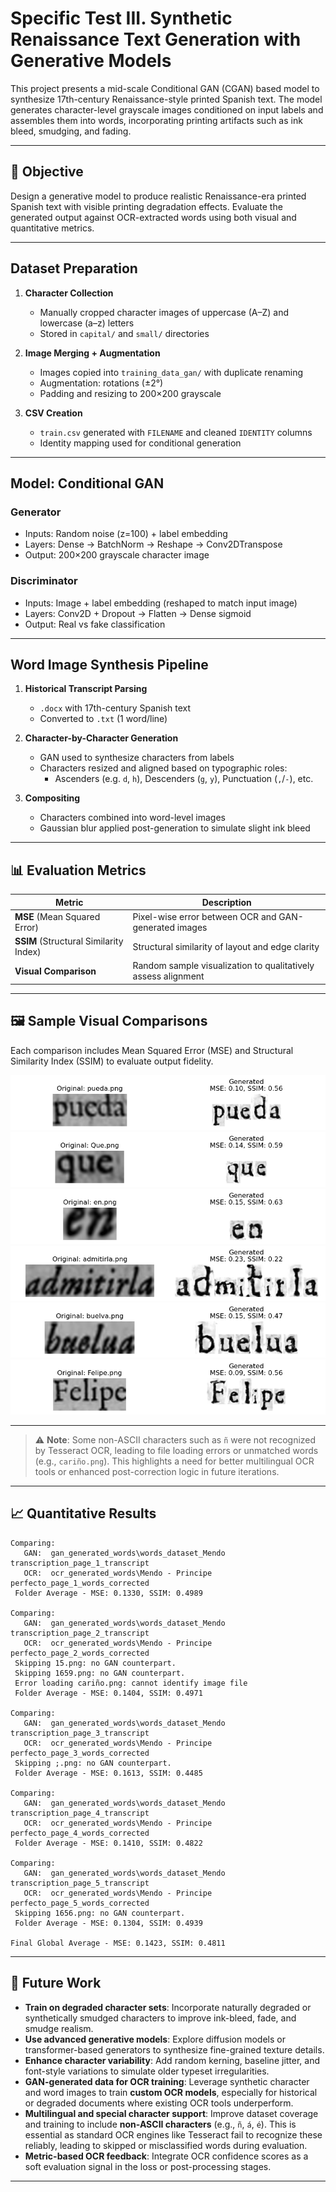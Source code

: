 
# Specific Test III. Synthetic Renaissance Text Generation with Generative Models

This project presents a mid-scale Conditional GAN (CGAN) based model to synthesize 17th-century Renaissance-style printed Spanish text. The model generates character-level grayscale images conditioned on input labels and assembles them into words, incorporating printing artifacts such as ink bleed, smudging, and fading.

---

## 🎯 Objective

Design a generative model to produce realistic Renaissance-era printed Spanish text with visible printing degradation effects. Evaluate the generated output against OCR-extracted words using both visual and quantitative metrics.

---

##  Dataset Preparation

1. **Character Collection**  
   - Manually cropped character images of uppercase (A–Z) and lowercase (a–z) letters  
   - Stored in `capital/` and `small/` directories

2. **Image Merging + Augmentation**  
   - Images copied into `training_data_gan/` with duplicate renaming  
   - Augmentation: rotations (±2°)  
   - Padding and resizing to 200×200 grayscale

3. **CSV Creation**  
   - `train.csv` generated with `FILENAME` and cleaned `IDENTITY` columns  
   - Identity mapping used for conditional generation

---

##  Model: Conditional GAN

### Generator
- Inputs: Random noise (z=100) + label embedding  
- Layers: Dense → BatchNorm → Reshape → Conv2DTranspose  
- Output: 200×200 grayscale character image

### Discriminator
- Inputs: Image + label embedding (reshaped to match input image)  
- Layers: Conv2D + Dropout → Flatten → Dense sigmoid  
- Output: Real vs fake classification

---

## Word Image Synthesis Pipeline

1. **Historical Transcript Parsing**  
   - `.docx` with 17th-century Spanish text  
   - Converted to `.txt` (1 word/line)

2. **Character-by-Character Generation**  
   - GAN used to synthesize characters from labels  
   - Characters resized and aligned based on typographic roles:
     - Ascenders (e.g. `d`, `h`), Descenders (`g`, `y`), Punctuation (`,`/`-`), etc.

3. **Compositing**  
   - Characters combined into word-level images  
   - Gaussian blur applied post-generation to simulate slight ink bleed

---

## 📊 Evaluation Metrics

| Metric | Description |
|--------|-------------|
| **MSE** (Mean Squared Error) | Pixel-wise error between OCR and GAN-generated images |
| **SSIM** (Structural Similarity Index) | Structural similarity of layout and edge clarity |
| **Visual Comparison** | Random sample visualization to qualitatively assess alignment |

---

## 🖼️ Sample Visual Comparisons

Each comparison includes Mean Squared Error (MSE) and Structural Similarity Index (SSIM) to evaluate output fidelity.

![pueda.png](c1.png)
![que.png](c2.png)
![en.png](c3.png)
![admitirla.png](c4.png)
![buelva.png](c5.png)
![Felipe.png](c6.png)

---

> ⚠️ **Note**: Some non-ASCII characters such as `ñ` were not recognized by Tesseract OCR, leading to file loading errors or unmatched words (e.g., `cariño.png`). This highlights a need for better multilingual OCR tools or enhanced post-correction logic in future iterations.

---

## 📈 Quantitative Results

```
Comparing:
   GAN:  gan_generated_words\words_dataset_Mendo transcription_page_1_transcript
   OCR:  ocr_generated_words\Mendo - Principe perfecto_page_1_words_corrected
 Folder Average - MSE: 0.1330, SSIM: 0.4989

Comparing:
   GAN:  gan_generated_words\words_dataset_Mendo transcription_page_2_transcript
   OCR:  ocr_generated_words\Mendo - Principe perfecto_page_2_words_corrected
 Skipping 15.png: no GAN counterpart.
 Skipping 1659.png: no GAN counterpart.
 Error loading cariño.png: cannot identify image file
 Folder Average - MSE: 0.1404, SSIM: 0.4971

Comparing:
   GAN:  gan_generated_words\words_dataset_Mendo transcription_page_3_transcript
   OCR:  ocr_generated_words\Mendo - Principe perfecto_page_3_words_corrected
 Skipping ;.png: no GAN counterpart.
 Folder Average - MSE: 0.1613, SSIM: 0.4485

Comparing:
   GAN:  gan_generated_words\words_dataset_Mendo transcription_page_4_transcript
   OCR:  ocr_generated_words\Mendo - Principe perfecto_page_4_words_corrected
 Folder Average - MSE: 0.1410, SSIM: 0.4822

Comparing:
   GAN:  gan_generated_words\words_dataset_Mendo transcription_page_5_transcript
   OCR:  ocr_generated_words\Mendo - Principe perfecto_page_5_words_corrected
 Skipping 1656.png: no GAN counterpart.
 Folder Average - MSE: 0.1304, SSIM: 0.4939

Final Global Average - MSE: 0.1423, SSIM: 0.4811
```

---

## 🚀 Future Work

- **Train on degraded character sets**: Incorporate naturally degraded or synthetically smudged characters to improve ink-bleed, fade, and smudge realism.
- **Use advanced generative models**: Explore diffusion models or transformer-based generators to synthesize fine-grained texture details.
- **Enhance character variability**: Add random kerning, baseline jitter, and font-style variations to simulate older typeset irregularities.
- **GAN-generated data for OCR training**: Leverage synthetic character and word images to train **custom OCR models**, especially for historical or degraded documents where existing OCR tools underperform.
- **Multilingual and special character support**: Improve dataset coverage and training to include **non-ASCII characters** (e.g., `ñ`, `á`, `é`). This is essential as standard OCR engines like Tesseract fail to recognize these reliably, leading to skipped or misclassified words during evaluation.
- **Metric-based OCR feedback**: Integrate OCR confidence scores as a soft evaluation signal in the loss or post-processing stages.

---

